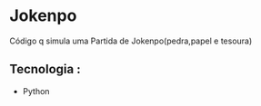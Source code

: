 # Jokenpo
Código q simula uma Partida de Jokenpo(pedra,papel e tesoura)
 <h2> Tecnologia : </h2>
 <ul>
 <li>Python</li>
 </ul>
